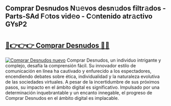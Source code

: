 ## Comprar Desnudos N𝚞𝚎vos desn𝚞dos filtr𝚊dos - Parts-SAd F𝚘tos vid𝚎o - C𝚘ntenido atr𝚊ctivo GYsP2

# <h2><a href="http://mb8pab.tromn.icu/?c=Comprar+Desnudos">🔗👉👉👉 Comprar Desnudos 🔗🔗</a></h2>

[![Comprar Desnudos nuevo](https://i.imgur.com/pEAQMta.gif)](http://mb8pab.tromn.icu/?c=Comprar+Desnudos)
Comprar Desnudos, un individuo intrigante y complejo, desafía la comprensión fácil. Su innovador estilo de comunicación en línea ha cautivado y enfurecido a los espectadores, encendiendo debates sobre ética, individualidad y la naturaleza evolutiva de las sociedades virtuales. A pesar de la incertidumbre de sus próximos pasos, su impacto en el ámbito digital es significativo. Impulsado por una determinación inquebrantable y un encanto innegable, el progreso de Comprar Desnudos en el ámbito digital es implacable.
